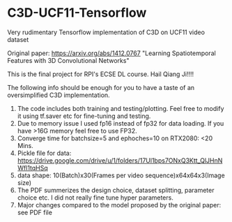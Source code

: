 # C3D-UCF11-Tensorflow
Very rudimentary Tensorflow implementation of C3D on UCF11 video dataset

Original paper:  https://arxiv.org/abs/1412.0767  "Learning Spatiotemporal Features with 3D Convolutional Networks"

This is the final project for RPI's ECSE DL course. Hail Qiang Ji!!!!

The following info should be enough for you to have a taste of an oversimplified C3D implementation. 
1. The code includes both training and testing/plotting. Feel free to modify it using tf.saver etc for fine-tuning and testing.
2. Due to memory issue I used fp16 instead of fp32 for data loading. If you have >16G memory feel free to use FP32. 
3. Converge time for batchsize=5 and ephoches=10 on RTX2080: <20 Mins.
4. Pickle file for data: https://drive.google.com/drive/u/1/folders/17Ul1bps7ONxQ3Ktt_QlJHnNWfl1tqHSq 
5. data shape: 10(Batch)x30(Frames per video sequence)x64x64x3(Image size)
6. The PDF summerizes the design choice, dataset splitting, parameter choice etc. I did not really fine tune hyper parameters. 
7. Major changes compared to the model proposed by the original paper: see PDF file
